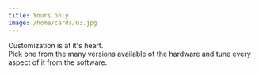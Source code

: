 ```yaml
---
title: Yours only
image: /home/cards/03.jpg
---
```


Customization is at it's heart.  
Pick one from the many versions available of the hardware and tune every aspect of it from the software.
